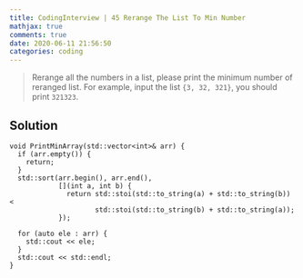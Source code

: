 ```yaml
---
title: CodingInterview | 45 Rerange The List To Min Number
mathjax: true
comments: true
date: 2020-06-11 21:56:50
categories: coding
---
```


> Rerange all the numbers in a list, please print the minimum number of reranged list. For example, input the list `{3, 32, 321}`, you should print `321323`.

<!-- more -->

## Solution
```
void PrintMinArray(std::vector<int>& arr) {
  if (arr.empty()) {
    return;
  }
  std::sort(arr.begin(), arr.end(),
            [](int a, int b) {
              return std::stoi(std::to_string(a) + std::to_string(b)) < 
                     std::stoi(std::to_string(b) + std::to_string(a));
            });

  for (auto ele : arr) {
    std::cout << ele;
  }
  std::cout << std::endl;
}
```
